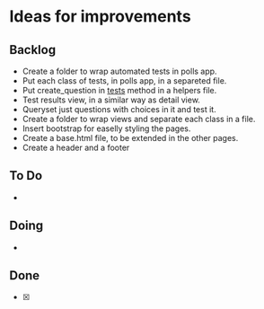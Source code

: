 # Ideas for improvements

## Backlog
- Create a folder to wrap automated tests in polls app.
- Put each class of tests, in polls app, in a separeted file.
- Put create_question in [tests](./src/polls/test.py) method in a helpers file.
- Test results view, in a similar way as detail view.
- Queryset just questions with choices in it and test it.
- Create a folder to wrap views and separate each class in a file.
- Insert bootstrap for easelly styling the pages.
- Create a base.html file, to be extended in the other pages.
- Create a header and a footer

## To Do
-

## Doing
-

## Done
- [x]
